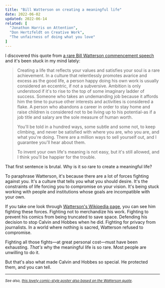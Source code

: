 ```yaml
---
title: "Bill Watterson on creating a meaningful life"
date: 2022-06-02
updated: 2022-06-14
related: [
  "Jonathon Harris on Attention",
  "Don Hertzfeldt on Creative Work",
  "The unfairness of doing what you love"
]
---
```


I discovered this quote from [a rare Bill Watterson commencement speech](https://web.mit.edu/jmorzins/www/C-H-speech.html) and it's been stuck in my mind lately:

> Creating a life that reflects your values and satisfies your soul is a rare achievement. In a culture that relentlessly promotes avarice and excess as the good life, a person happy doing his own work is usually considered an eccentric, if not a subversive. Ambition is only understood if it's to rise to the top of some imaginary ladder of success. Someone who takes an undemanding job because it affords him the time to pursue other interests and activities is considered a flake. A person who abandons a career in order to stay home and raise children is considered not to be living up to his potential-as if a job title and salary are the sole measure of human worth.
>
> You'll be told in a hundred ways, some subtle and some not, to keep climbing, and never be satisfied with where you are, who you are, and what you're doing. There are a million ways to sell yourself out, and I guarantee you'll hear about them.
>
> To invent your own life's meaning is not easy, but it's still allowed, and I think you'll be happier for the trouble.

That first sentence is brutal. Why is it so rare to create a meaningful life?

To paraphrase Watterson, it's because there are a lot of forces fighting against you. It's a culture that tells you what you should desire. It's the constraints of life forcing you to compromise on your vision. It's being stuck working with people and institutions whose goals are incompatible with your own.

If you take one look through [Watterson's Wikipedia page](https://en.wikipedia.org/wiki/Bill_Watterson), you can see him fighting these forces. Fighting not to merchandize his work. Fighting to prevent his comics from being truncated to save space. Defending his decision to stop Calvin and Hobbes when he did. Fighting for privacy from journalists. In a world where nothing is sacred, Watterson refused to compromise.

Fighting all those fights—at great personal cost—must have been exhausting. *That's* why the meaningful life is so rare. Most people are unwilling to do it.

But that's also what made Calvin and Hobbes so special. He protected them, and you can tell.

<hr id="section-divider" />

<small><i>See also, [this lovely comic-style poster also based on the Watterson quote](https://www.zenpencils.com/comic/128-bill-watterson-a-cartoonists-advice/).</i></small>
